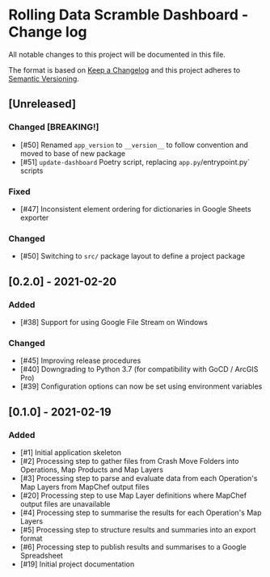 # Rolling Data Scramble Dashboard - Change log

All notable changes to this project will be documented in this file.

The format is based on [Keep a Changelog](http://keepachangelog.com/en/1.0.0/)
and this project adheres to [Semantic Versioning](http://semver.org/spec/v2.0.0.html).

## [Unreleased]

### Changed [BREAKING!]

* [#50] Renamed `app_version` to `__version__` to follow convention and moved to base of new package
* [#51] `update-dashboard` Poetry script, replacing `app.py`/entrypoint.py` scripts

### Fixed

* [#47] Inconsistent element ordering for dictionaries in Google Sheets exporter

### Changed

* [#50] Switching to `src/` package layout to define a project package

## [0.2.0] - 2021-02-20

### Added

* [#38] Support for using Google File Stream on Windows 

### Changed

* [#45] Improving release procedures
* [#40] Downgrading to Python 3.7 (for compatibility with GoCD / ArcGIS Pro)
* [#39] Configuration options can now be set using environment variables

## [0.1.0] - 2021-02-19

### Added

* [#1] Initial application skeleton
* [#2] Processing step to gather files from Crash Move Folders into Operations, Map Products and Map Layers
* [#3] Processing step to parse and evaluate data from each Operation's Map Layers from MapChef output files
* [#20] Processing step to use Map Layer definitions where MapChef output files are unavailable
* [#4] Processing step to summarise the results for each Operation's Map Layers
* [#5] Processing step to structure results and summaries into an export format
* [#6] Processing step to publish results and summarises to a Google Spreadsheet
* [#19] Initial project documentation

